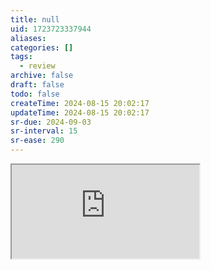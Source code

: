 ```yaml
---
title: null
uid: 1723723337944
aliases:
categories: []
tags:
  - review
archive: false
draft: false
todo: false
createTime: 2024-08-15 20:02:17
updateTime: 2024-08-15 20:02:17
sr-due: 2024-09-03
sr-interval: 15
sr-ease: 290
---
```


<iframe
  class="iframe_full"
  src="https://dict.youdao.com/result?word=null&lang=en"
>
</iframe>
